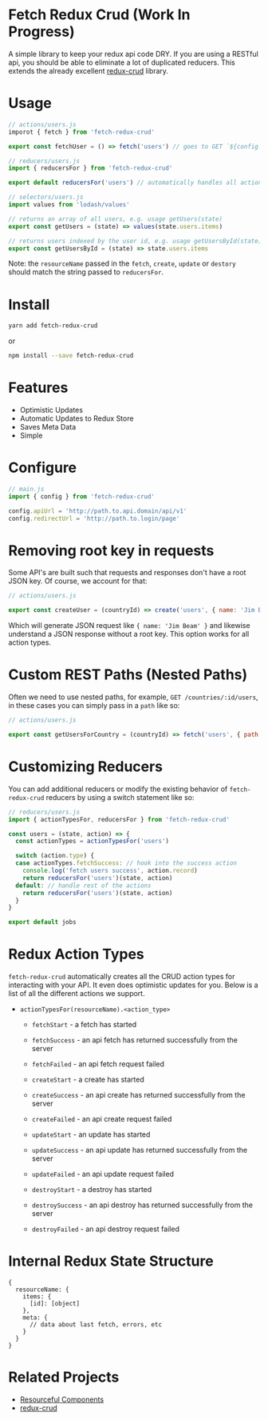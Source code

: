 # Fetch Redux Crud (Work In Progress)

A simple library to keep your redux api code DRY. If you are using a RESTful api, you should be able to eliminate a lot of duplicated reducers. This extends the already excellent [redux-crud](https://github.com/Versent/redux-crud) library.

# Usage

```javascript
// actions/users.js
imporot { fetch } from 'fetch-redux-crud'

export const fetchUser = () => fetch('users') // goes to GET `${config.apiUrl}/users`
```

```javascript
// reducers/users.js
import { reducersFor } from 'fetch-redux-crud'

export default reducersFor('users') // automatically handles all actions for users
```

```javascript
// selectors/users.js
import values from 'lodash/values'

// returns an array of all users, e.g. usage getUsers(state)
export const getUsers = (state) => values(state.users.items)

// returns users indexed by the user id, e.g. usage getUsersById(state)[1] <- gets user with id 1
export const getUsersById = (state) => state.users.items
```
Note: the `resourceName` passed in the `fetch`, `create`, `update` or `destory` should match the string passed to `reducersFor`.

# Install

```bash
yarn add fetch-redux-crud
```

or

```bash
npm install --save fetch-redux-crud
```

# Features

- Optimistic Updates
- Automatic Updates to Redux Store
- Saves Meta Data
- Simple

# Configure

```javascript
// main.js
import { config } from 'fetch-redux-crud'

config.apiUrl = 'http://path.to.api.domain/api/v1'
config.redirectUrl = 'http://path.to.login/page'
```

# Removing root key in requests

 Some API's are built such that requests and responses don't have a root JSON key. Of course, we account for that:

 ```javascript
 // actions/users.js

 export const createUser = (countryId) => create('users', { name: 'Jim Beam' }, { key: false })
 ```

 Which will generate JSON request like `{ name: 'Jim Beam' }` and likewise understand a JSON response without a root key. This option works for all action types.

# Custom REST Paths (Nested Paths)

Often we need to use nested paths, for example, `GET /countries/:id/users`, in these cases you can simply pass in a `path` like so:

```javascript
// actions/users.js

export const getUsersForCountry = (countryId) => fetch('users', { path: `/countries/${countryId}/users` })
```

# Customizing Reducers

You can add additional reducers or modify the existing behavior of `fetch-redux-crud` reducers by using a switch statement like so:

```javascript
// reducers/users.js
import { actionTypesFor, reducersFor } from 'fetch-redux-crud'

const users = (state, action) => {
  const actionTypes = actionTypesFor('users')

  switch (action.type) {
  case actionTypes.fetchSuccess: // hook into the success action
    console.log('fetch users success', action.record)
    return reducersFor('users')(state, action)
  default: // handle rest of the actions
    return reducersFor('users')(state, action)
  }
}

export default jobs
```

# Redux Action Types

`fetch-redux-crud` automatically creates all the CRUD action types for interacting with your API. It even does optimistic updates for you. Below is a list of all the different actions we support.

- `actionTypesFor(resourceName).<action_type>`
     - `fetchStart` - a fetch has started
     - `fetchSuccess` - an api fetch has returned successfully from the server
     - `fetchFailed` - an api fetch request failed
     
     - `createStart` - a create has started
     - `createSuccess` - an api create has returned successfully from the server
     - `createFailed` - an api create request failed

     - `updateStart` - an update has started
     - `updateSuccess` - an api update has returned successfully from the server
     - `updateFailed` - an api update request failed
     
     - `destroyStart` - a destroy has started
     - `destroySuccess` - an api destroy has returned successfully from the server
     - `destroyFailed` - an api destroy request failed
     
# Internal Redux State Structure

```
{
  resourceName: {
    items: {
      [id]: [object]
    },
    meta: {
      // data about last fetch, errors, etc
    }
  }
}
```

# Related Projects

* [Resourceful Components](https://github.com/mattvague/resourceful-components)
* [redux-crud](https://github.com/Versent/redux-crud)
